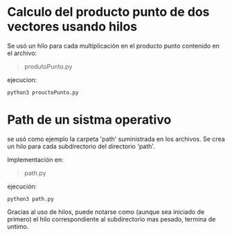 # Calculo del producto punto de dos vectores usando hilos
Se usó un hilo para cada multiplicación en el producto punto
contenido en el archivo: 
>produtoPunto.py


ejecucion:
```
python3 prouctoPunto.py
```

# Path de un sistma operativo
se usó como ejemplo la carpeta 'path' suministrada en los archivos.
Se crea un hilo para cada subdirectorio del directorio 'path'.

Implementación en: 
> path.py


ejecución:
```
python3 path.py
```

Gracias al uso de hilos, puede notarse como (aunque sea iniciado de primero) el hilo correspondiente al subdirectorio mas pesado, termina de untimo.

